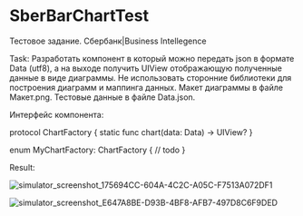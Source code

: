 # SberBarChartTest
Тестовое задание. Сбербанк|Business Intellegence

Task:
Разработать компонент в который можно передать json в формате Data (utf8), а на выходе получить UIView отображающую полученные данные в виде диаграммы.
Не использовать сторонние библиотеки для построения диаграмм и маппинга данных.
Макет диаграммы в файле Макет.png.
Тестовые данные в файле Data.json.

Интерфейс компонента:

protocol ChartFactory {
    static func chart(data: Data) -> UIView?
}

enum MyChartFactory: ChartFactory {
    // todo
}

Result:



![simulator_screenshot_175694CC-604A-4C2C-A05C-F7513A072DF1](https://user-images.githubusercontent.com/53794828/204602122-46eefa4c-a022-41eb-81de-09ed6318d914.png)

![simulator_screenshot_E647A8BE-D93B-4BF8-AFB7-497D8C6F9DED](https://user-images.githubusercontent.com/53794828/204602172-aae8734c-ebfc-497c-b1a5-b48b1b0d4e49.png)
